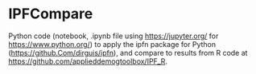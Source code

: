 # IPFCompare
Python code (notebook, .ipynb file using https://jupyter.org/ for https://www.python.org/) 
to apply the ipfn package for Python (https://github.Com/dirguis/ipfn), 
and compare to results from R code at https://github.com/applieddemogtoolbox/IPF_R.
